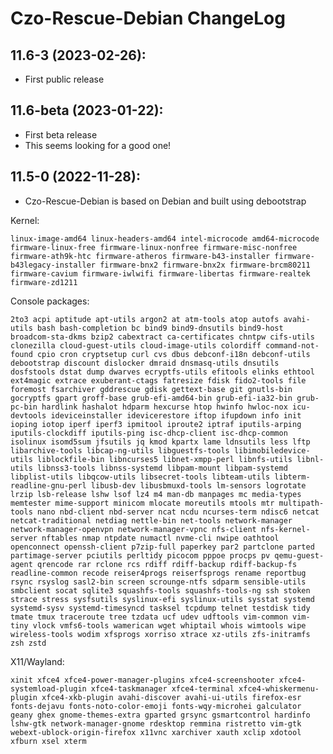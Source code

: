 <!--
Filename: CHANGELOG.md
Author: Olivier Sirol <czo@free.fr>
License: GPL-2.0 (http://www.gnu.org/copyleft)
File Created: 30 December 2022
Last Modified: Saturday 25 February 2023, 11:24
Edit Time: 0:38:33
Description:

Copyright: (C) 2022, 2023 Olivier Sirol <czo@free.fr>
-->

# Czo-Rescue-Debian ChangeLog

## 11.6-3 (2023-02-26):
- First public release

## 11.6-beta (2023-01-22):
- First beta release
- This seems looking for a good one!

## 11.5-0 (2022-11-28):
- Czo-Rescue-Debian is based on Debian and built using debootstrap

Kernel:

    linux-image-amd64 linux-headers-amd64 intel-microcode amd64-microcode firmware-linux-free firmware-linux-nonfree firmware-misc-nonfree firmware-ath9k-htc firmware-atheros firmware-b43-installer firmware-b43legacy-installer firmware-bnx2 firmware-bnx2x firmware-brcm80211 firmware-cavium firmware-iwlwifi firmware-libertas firmware-realtek firmware-zd1211

Console packages:

    2to3 acpi aptitude apt-utils argon2 at atm-tools atop autofs avahi-utils bash bash-completion bc bind9 bind9-dnsutils bind9-host broadcom-sta-dkms bzip2 cabextract ca-certificates chntpw cifs-utils clonezilla cloud-guest-utils cloud-image-utils colordiff command-not-found cpio cron cryptsetup curl cvs dbus debconf-i18n debconf-utils debootstrap discount dislocker dmraid dnsmasq-utils dnsutils dosfstools dstat dump dwarves ecryptfs-utils efitools elinks ethtool ext4magic extrace exuberant-ctags fatresize fdisk fido2-tools file foremost fsarchiver gddrescue gdisk gettext-base git gnutls-bin gocryptfs gpart groff-base grub-efi-amd64-bin grub-efi-ia32-bin grub-pc-bin hardlink hashalot hdparm hexcurse htop hwinfo hwloc-nox icu-devtools ideviceinstaller idevicerestore iftop ifupdown info init ioping iotop iperf iperf3 ipmitool iproute2 iptraf iputils-arping iputils-clockdiff iputils-ping isc-dhcp-client isc-dhcp-common isolinux isomd5sum jfsutils jq kmod kpartx lame ldnsutils less lftp libarchive-tools libcap-ng-utils libguestfs-tools libimobiledevice-utils liblockfile-bin libncurses5 libnet-xmpp-perl libnfs-utils libnl-utils libnss3-tools libnss-systemd libpam-mount libpam-systemd libplist-utils libqcow-utils libsecret-tools libteam-utils libterm-readline-gnu-perl libusb-dev libusbmuxd-tools lm-sensors logrotate lrzip lsb-release lshw lsof lz4 m4 man-db manpages mc media-types memtester mime-support minicom mlocate moreutils mtools mtr multipath-tools nano nbd-client nbd-server ncat ncdu ncurses-term ndisc6 netcat netcat-traditional netdiag nettle-bin net-tools network-manager network-manager-openvpn network-manager-vpnc nfs-client nfs-kernel-server nftables nmap ntpdate numactl nvme-cli nwipe oathtool openconnect openssh-client p7zip-full paperkey par2 partclone parted partimage-server pciutils perltidy picocom pppoe procps pv qemu-guest-agent qrencode rar rclone rcs rdiff rdiff-backup rdiff-backup-fs readline-common recode reiser4progs reiserfsprogs rename reportbug rsync rsyslog sasl2-bin screen scrounge-ntfs sdparm sensible-utils smbclient socat sqlite3 squashfs-tools squashfs-tools-ng ssh stoken strace stress sysfsutils syslinux-efi syslinux-utils sysstat systemd systemd-sysv systemd-timesyncd tasksel tcpdump telnet testdisk tidy tmate tmux traceroute tree tzdata ucf udev udftools vim-common vim-tiny vlock vmfs6-tools wamerican wget whiptail whois wimtools wipe wireless-tools wodim xfsprogs xorriso xtrace xz-utils zfs-initramfs zsh zstd

X11/Wayland:

    xinit xfce4 xfce4-power-manager-plugins xfce4-screenshooter xfce4-systemload-plugin xfce4-taskmanager xfce4-terminal xfce4-whiskermenu-plugin xfce4-xkb-plugin avahi-discover avahi-ui-utils firefox-esr fonts-dejavu fonts-noto-color-emoji fonts-wqy-microhei galculator geany ghex gnome-themes-extra gparted grsync gsmartcontrol hardinfo lshw-gtk network-manager-gnome rdesktop remmina ristretto vim-gtk webext-ublock-origin-firefox x11vnc xarchiver xauth xclip xdotool xfburn xsel xterm

